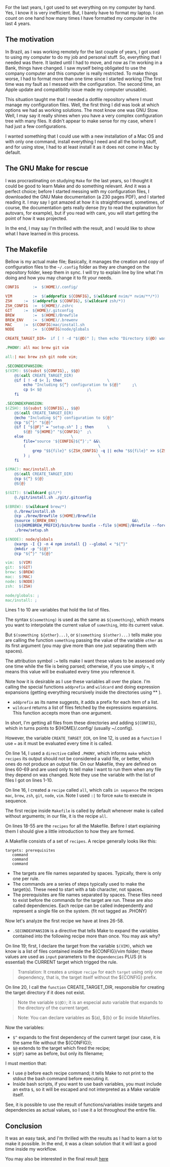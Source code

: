 For the last years, I got used to set everything on my computer by hand. Yes, I know it is very 
inefficient. But, I barely have to format my laptop. I can count on one hand how many times I have
formatted my computer in the last 4 years.

## The motivation

In Brazil, as I was working remotely for the last couple of years, I got used to using my computer
to do my job and personal stuff. So, everything that I needed was there. It lasted until I had to 
move, and now as I'm working in a Bank, things have changed. I saw myself being obligated to use 
the company computer and this computer is really restricted. To make things worse, I had to format 
more than one time since I started working (The first time was my fault as I messed with the 
configuration. The second time, an Apple update and compatibility issue made my computer unusable).

This situation taught me that I needed a dotfile repository where I must manage my configuration
files.  Well, the first thing I did was look at which options we had as working solutions. The most
know one was GNU Stow. Well, I may say it really shines when you have a very complex configuration
tree with many files. It didn't appear to make sense for my case, where I had just a few
configurations.

I wanted something that I could use with a new installation of a Mac OS and with only one command,
install everything I need and all the boring stuff, and for using stow, I had to at least install 
it as it does not come in Mac by default.

## The GNU Make for rescue

I was procrastinating on studying `Make` for the last years, so I thought it could be good to learn 
Make and do something relevant. And it was a perfect choice; before I started messing with my 
configuration files, I downloaded the GNU Make documentation (a 230 pages PDF), and I started 
reading it. I may say I got amazed at how it is straightforward, sometimes, of course, the 
documentation gets really dense (try to read the explanation for autovars, for example), but if you
read with care, you will start getting the point of how it was projected.

In the end, I may say I'm thrilled with the result, and I would like to show what I have learned in
this process.

## The Makefile

Bellow is my actual make file; Basically, it manages the creation and copy of configuration files
to the `~/.config` folder as they are changed on the repository folder, keep them in sync. I will 
try to explain line by line what I'm doing and how you may change it to fit your needs.

```Makefile
CONFIG		:=	$(HOME)/.config/

VIM 		:=	$(addprefix ${CONFIG}, $(wildcard nvim/* nvim/**/*))
ZSH		:=	$(addprefix ${CONFIG}, $(wildcard zsh/*))
ZSH_CONFIG	:=	${HOME}/.zshrc
GIT		:=	${HOME}/.gitconfig
BREW		:=	$(HOME)/Brewfile
BREW_ENV	:=	$(HOME)/.brewenv
MAC		:=	$(CONFIG)mac/install.sh
NODE		:=	$(CONFIG)node/globals

CREATE_TARGET_DIR=	if [ ! -d "$(@D)" ]; then echo "Directory $(@D) was not found, creating..." && mkdir -p "$(@D)";fi;

.PHONY: all mac brew git vim

all:| mac brew zsh git node vim;

.SECONDEXPANSION:
$(VIM): $$(subst ${CONFIG},, $$@)
	@$(call CREATE_TARGET_DIR)
	@if [ ! -d $< ]; then 					 \
		echo "Including ${^} configuration to ${@}" 	;\
 		cp $< $@					;\
	fi							 

.SECONDEXPANSION:
$(ZSH): $$(subst ${CONFIG},, $$@)
	@$(call CREATE_TARGET_DIR)
	@echo "Including ${^} configuration to ${@}"
	@cp "${^}" "${@}"
	@if [ "${@F}" = "setup.sh" ] ; then 	 \
		${@} "${HOME}" "${CONFIG}" 	;\
	else 					 \
		file="source '${CONFIG}${^}';" &&\
		(                                \
			grep "$${file}" ${ZSH_CONFIG} -q || echo "$${file}" >> ${ZSH_CONFIG} \
		) ;                              \
	fi

$(MAC): mac/install.sh
	@$(call CREATE_TARGET_DIR)
	@cp ${^} ${@}
	@${@}

$(GIT): $(wildcard git/*) 
	@./git/install.sh ./git/.gitconfig

$(BREW): $(wildcard brew/*)
	@./brew/install.sh
	@cp ./brew/Brewfile ${HOME}/Brewfile
	@source ${BREW_ENV} 								&&\
	($${HOMEBREW_PREFIX}/bin/brew bundle --file ${HOME}/Brewfile --force || exit 0) &&\
	./brew/setup.sh

$(NODE): node/globals
	@xargs -I {} -n 4 npm install {} --global < "${^}"
	@mkdir -p "${@}"
	@cp "${^}" "${@}"

vim:  $(VIM)
git:  $(GIT)
brew: $(BREW)
mac:  $(MAC)
node: $(NODE)
zsh:  $(ZSH)

node/globals: ;
mac/install: ;
```

Lines 1 to 10 are variables that hold the list of files. 

The syntax `$(something)` is used as the same as `${something}`, which means you want to
interpolate the current value of `something`, into its current value.

But `$(something ${other}...)`, or `$(something $(other)...)` tells make you are calling the 
function `something` passing the value of the variable `other` as its first argument (you may give 
more than one just separating them with spaces).

The attribution symbol `:=` tells make I want these values to be assessed only one time while the 
file is being parsed; otherwise, if you use simply `=`, it means this value will be evaluated every
time you reference it.

Note how it is desirable as I use these variables all over the place. I'm calling the special 
functions `addprefix` and `wildcard` and doing expression expansions (getting everything 
recursively inside the directories using ** ).

- `addprefix` as its name suggests, it adds a prefix for each item of a list.
- `wildcard` returns a list of files fetched by the expressions expansions. This function accepts 
more than one argument.

In short, I'm getting all files from these directories and adding `${CONFIG}`, which in turns 
points to ${HOME}/.config/ (usually ~/.config).

However, the variable `CREATE_TARGET_DIR`, on line 12, is used as a `function` I use `=` as it must
be evaluated every time it is called.

On line 14, I used a `directive` called `.PHONY`, which informs `make` which `recipes` its output 
should not be considered a valid file, or better, which ones do not produce an output file. On our 
Makefile, they are defined on lines 60-69 and are used only to tell make I want to run them when 
any file they depend on was changed. Note they use the variable with the list of files I got on 
lines 1-10.

On line 16, I created a `recipe` called `all`, which calls `in sequence` the recipes `mac`, `brew`,
`zsh`, `git`, `node`, `vim`. Note I used `:|` to force `make` to execute in sequence.

The first recipe inside `Makefile` is called by default whenever make is called without arguments;
in our file, it is the recipe `all`.

On lines 18-55 are the `recipes` for all the Makefile. Before I start explaining them I should give
a little introduction to how they are formed. 

A Makefile consists of a set of `recipes`. A recipe generally looks like this:
```
targets: prerequisites
   command
   command
   command
```

- The targets are file names separated by spaces. Typically, there is only one per rule.
- The commands are a series of steps typically used to make the target(s). These need to start with
a tab character, not spaces.
- The prerequisites are file names separated by spaces. These files need to exist before the 
commands for the target are run. These are also called dependencies.  Each recipe can be called 
independently and represent a single file on the system. (fit not tagged as .PHONY)

Now let's analyze the first recipe we have at lines 26-58.

- `.SECONDEXPANSION` is a directive that tells Make to expand the variables contained into the 
following recipe more than once.  You may ask why?

On line 19; first, I declare the target from the variable `$(VIM)`, which we know is a list of 
files contained inside the ${CONFIG}/vim folder; these values are used as `input` parameters to the 
`dependencies` PLUS (it is essential) the CURRENT target which trigged the rule.

> Translation: It creates a unique `recipe` for each `target` using only one dependency, that is, 
the target itself without the ${CONFIG} prefix.

On line 20, I call the `function` CREATE_TARGET_DIR, responsible for creating the target directory 
if it does not exist. 

> Note the variable `$(@D)`; it is an especial auto variable that expands to the directory of the 
current target.

> Note: You can declare variables as $(a), ${b} or $c inside Makefiles.

Now the variables:
- `$^` expands to the first dependency of the current target (our case, it is the same file without
the ${CONFIG});
- `$@` extends to the target which fired the recipe;
- `${@F}` same as before, but only its filename;

I must mention that:

-  I use `@` before each recipe command; it tells Make to not print to the stdout the bash command 
before executing it. 
- Inside bash scripts, if you want to use bash variables, you must include an extra `$`, so it 
will be escaped and not interpreted as a Make variable itself.

See, it is possible to use the result of functions/variables inside targets and dependencies as 
actual values, so I use it a lot throughout the entire file.

## Conclusion

It was an easy task, and I'm thrilled with the results as I had to learn a lot to make it possible.
In the end, it was a clean solution that it will last a good time inside my workflow.

You may also be interested in the final result [here](https://github.com/klaygomes/dotfiles) 
